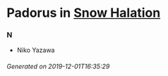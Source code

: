 # Padorus in [Snow Halation](https://myanimelist.net/anime/9930/Snow_Halation)

### N
* Niko Yazawa

###### Generated on 2019-12-01T16:35:29
